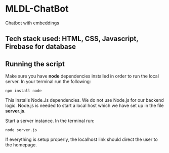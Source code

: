 # MLDL-ChatBot
Chatbot with embeddings

## Tech stack used: HTML, CSS, Javascript, Firebase for database  

## Running the script  

Make sure you have **node** dependencies installed in order to run the local server. In  your terminal run the following:  

```
npm install node
```

This installs Node.Js dependencies. We do not use Node.js for our backend logic. Node.js is needed to start a local host which we have set up in the file **server.js**.  

Start a server instance. In the terminal run:

```
node server.js
```

If everything is setup properly, the localhost link should direct the user to the homepage.




